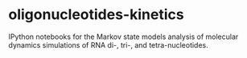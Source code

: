 # oligonucleotides-kinetics
IPython notebooks for the Markov state models analysis of molecular dynamics simulations of RNA di-, tri-, and tetra-nucleotides.




